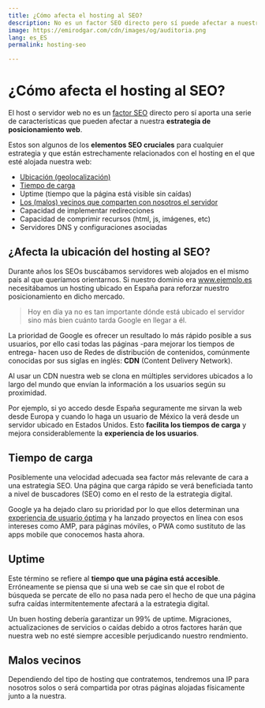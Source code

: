 ```yaml
---
title: ¿Cómo afecta el hosting al SEO?
description: No es un factor SEO directo pero sí puede afectar a nuestra estrategia de posicionamiento web
image: https://emirodgar.com/cdn/images/og/auditoria.png
lang: es_ES
permalink: hosting-seo

---
```


# ¿Cómo afecta el hosting al SEO?

El host o servidor web no es un  [factor SEO](https://emirodgar.com/factores-seo) directo pero sí aporta una serie de características que pueden afectar a nuestra **estrategia de posicionamiento web**.

Estos son algunos de los **elementos SEO cruciales** para cualquier estrategia y que están estrechamente relacionados con el hosting en el que esté alojada nuestra web:

-   [Ubicación (geolocalización)](#ubicacion)
-   [Tiempo de carga](#tiempo-carga)
-   Uptime (tiempo que la página está visible sin caídas)
-   [Los (malos) vecinos que comparten con nosotros el servidor](#malos-vecinos)
-   Capacidad de implementar redirecciones
-   Capacidad de comprimir recursos (html, js, imágenes, etc)
-   Servidores DNS y configuraciones asociadas

## <a name="ubicacion"></a>¿Afecta la ubicación del hosting al SEO?

Durante años los SEOs buscábamos servidores web alojados en el mismo país al que queríamos orientarnos. Si nuestro dominio era www.ejemplo.es necesitábamos un hosting ubicado en España para reforzar nuestro posicionamiento en dicho mercado.

> Hoy en día ya no es tan importante dónde está ubicado el servidor sino más bien cuánto tarda Google en llegar a él.

La prioridad de Google es ofrecer un resultado lo más rápido posible a sus usuarios, por ello casi todas las páginas -para mejorar los tiempos de entrega- hacen uso de Redes de distribución de contenidos, comúnmente conocidas por sus siglas en inglés:  **CDN** (Content Delivery Network).

Al usar un CDN nuestra web se clona en múltiples servidores ubicados a lo largo del mundo que envían la información a los usuarios según su proximidad. 

Por ejemplo, si yo accedo desde España seguramente me sirvan la web desde Europa y cuando lo haga un usuario de México la verá desde un servidor ubicado en Estados Unidos. Esto **facilita los tiempos de carga** y mejora considerablemente la **experiencia de los usuarios**.

## <a name="tiempo-carga"></a>Tiempo de carga

Posiblemente una velocidad adecuada sea factor más relevante de cara a una estrategia SEO. Una página que carga rápido se verá beneficiada tanto a nivel de buscadores (SEO) como en el resto de la estrategia digital.

Google ya ha dejado claro su prioridad por lo que ellos determinan una [experiencia de usuario óptima](https://developers.google.com/web/tools/chrome-user-experience-report/) y  ha lanzado proyectos en línea con esos intereses como AMP, para páginas móviles, o PWA como sustituto de las apps mobile que conocemos hasta ahora.

## <a name="uptime"></a>Uptime

Este término se refiere al **tiempo que una página está accesible**. Erróneamente se piensa que si una web se cae sin que el robot de búsqueda se percate de ello no pasa nada pero el hecho de que una página sufra caídas intermitentemente afectará a la estrategia digital.

Un buen hosting debería garantizar un 99% de uptime. Migraciones, actualizaciones de servicios o caídas debido a otros factores harán que nuestra web no esté siempre accesible perjudicando nuestro rendmiento.

## <a name="malos-vecinos"></a>Malos vecinos

Dependiendo del tipo de hosting que contratemos, tendremos una IP para nosotros solos o será compartida por otras páginas alojadas físicamente junto a la nuestra.
<!--stackedit_data:
eyJoaXN0b3J5IjpbLTE5MDE3NDIwNzUsLTgyMTk5MTY5MV19
-->